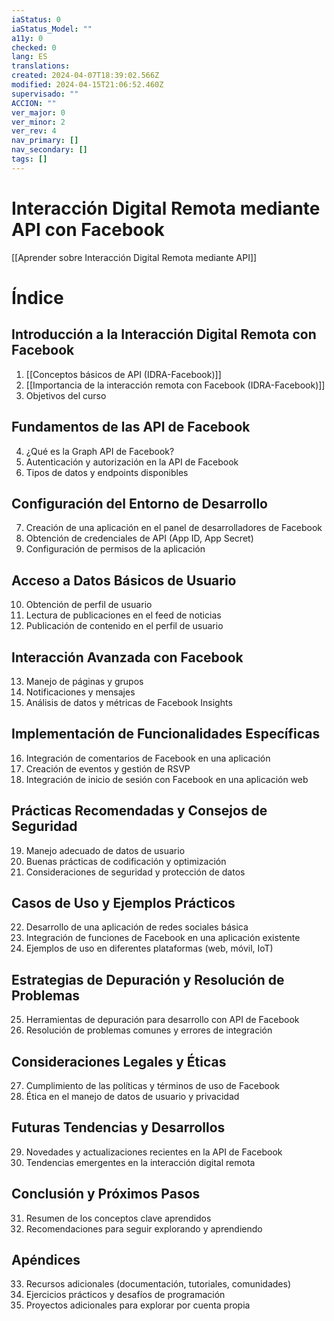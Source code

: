 ```yaml
---
iaStatus: 0
iaStatus_Model: ""
a11y: 0
checked: 0
lang: ES
translations: 
created: 2024-04-07T18:39:02.566Z
modified: 2024-04-15T21:06:52.460Z
supervisado: ""
ACCION: ""
ver_major: 0
ver_minor: 2
ver_rev: 4
nav_primary: []
nav_secondary: []
tags: []
---
```

# Interacción Digital Remota mediante API con Facebook

[[Aprender sobre Interacción Digital Remota mediante API]]

# Índice

## Introducción a la Interacción Digital Remota con Facebook
1. [[Conceptos básicos de API (IDRA-Facebook)]]
2. [[Importancia de la interacción remota con Facebook (IDRA-Facebook)]]
3. Objetivos del curso

## Fundamentos de las API de Facebook
4. ¿Qué es la Graph API de Facebook?
5. Autenticación y autorización en la API de Facebook
6. Tipos de datos y endpoints disponibles

## Configuración del Entorno de Desarrollo
7. Creación de una aplicación en el panel de desarrolladores de Facebook
8. Obtención de credenciales de API (App ID, App Secret)
9. Configuración de permisos de la aplicación

## Acceso a Datos Básicos de Usuario
10. Obtención de perfil de usuario
11. Lectura de publicaciones en el feed de noticias
12. Publicación de contenido en el perfil de usuario

## Interacción Avanzada con Facebook
13. Manejo de páginas y grupos
14. Notificaciones y mensajes
15. Análisis de datos y métricas de Facebook Insights

## Implementación de Funcionalidades Específicas
16. Integración de comentarios de Facebook en una aplicación
17. Creación de eventos y gestión de RSVP
18. Integración de inicio de sesión con Facebook en una aplicación web

## Prácticas Recomendadas y Consejos de Seguridad
19. Manejo adecuado de datos de usuario
20. Buenas prácticas de codificación y optimización
21. Consideraciones de seguridad y protección de datos

## Casos de Uso y Ejemplos Prácticos
22. Desarrollo de una aplicación de redes sociales básica
23. Integración de funciones de Facebook en una aplicación existente
24. Ejemplos de uso en diferentes plataformas (web, móvil, IoT)

## Estrategias de Depuración y Resolución de Problemas
25. Herramientas de depuración para desarrollo con API de Facebook
26. Resolución de problemas comunes y errores de integración

## Consideraciones Legales y Éticas
27. Cumplimiento de las políticas y términos de uso de Facebook
28. Ética en el manejo de datos de usuario y privacidad

## Futuras Tendencias y Desarrollos
29. Novedades y actualizaciones recientes en la API de Facebook
30. Tendencias emergentes en la interacción digital remota

## Conclusión y Próximos Pasos
31. Resumen de los conceptos clave aprendidos
32. Recomendaciones para seguir explorando y aprendiendo

## Apéndices
33. Recursos adicionales (documentación, tutoriales, comunidades)
34. Ejercicios prácticos y desafíos de programación
35. Proyectos adicionales para explorar por cuenta propia
